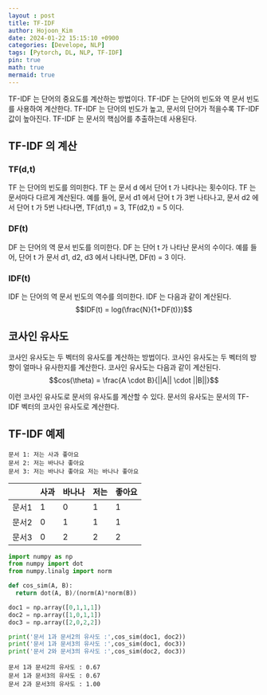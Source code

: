 ```yaml
---
layout : post
title: TF-IDF
author: Hojoon_Kim
date: 2024-01-22 15:15:10 +0900
categories: [Develope, NLP]
tags: [Pytorch, DL, NLP, TF-IDF]
pin: true
math: true
mermaid: true
---
```

TF-IDF 는 단어의 중요도를 계산하는 방법이다. TF-IDF 는 단어의 빈도와 역 문서 빈도를 사용하여 계산한다. TF-IDF 는 단어의 빈도가 높고, 문서의 단어가 적을수록 TF-IDF 값이 높아진다. TF-IDF 는 문서의 핵심어를 추출하는데 사용된다.

## TF-IDF 의 계산
### TF(d,t)
TF 는 단어의 빈도를 의미한다. TF 는 문서 d 에서 단어 t 가 나타나는 횟수이다. TF 는 문서마다 다르게 계산된다. 예를 들어, 문서 d1 에서 단어 t 가 3번 나타나고, 문서 d2 에서 단어 t 가 5번 나타나면, TF(d1,t) = 3, TF(d2,t) = 5 이다.
### DF(t)
DF 는 단어의 역 문서 빈도를 의미한다. DF 는 단어 t 가 나타난 문서의 수이다. 예를 들어, 단어 t 가 문서 d1, d2, d3 에서 나타나면, DF(t) = 3 이다.
### IDF(t)
IDF 는 단어의 역 문서 빈도의 역수를 의미한다. IDF 는 다음과 같이 계산된다.
$$IDF(t) = log(\frac{N}{1+DF(t)})$$

## 코사인 유사도
코사인 유사도는 두 벡터의 유사도를 계산하는 방법이다. 코사인 유사도는 두 벡터의 방향이 얼마나 유사한지를 계산한다. 코사인 유사도는 다음과 같이 계산된다.
$$cos(\theta) = \frac{A \cdot B}{||A|| \cdot ||B||}$$

이런 코사인 유사도로 문서의 유사도를 계산할 수 있다. 문서의 유사도는 문서의 TF-IDF 벡터의 코사인 유사도로 계산한다.

## TF-IDF 예제
```
문서 1: 저는 사과 좋아요
문서 2: 저는 바나나 좋아요
문서 3: 저는 바나나 좋아요 저는 바나나 좋아요
```
||사과|바나나|저는|좋아요|
|---|---|---|---|---|
|문서1|1|0|1|1|
|문서2|0|1|1|1|
|문서3|0|2|2|2|

```python
import numpy as np
from numpy import dot
from numpy.linalg import norm

def cos_sim(A, B):
  return dot(A, B)/(norm(A)*norm(B))

doc1 = np.array([0,1,1,1])
doc2 = np.array([1,0,1,1])
doc3 = np.array([2,0,2,2])

print('문서 1과 문서2의 유사도 :',cos_sim(doc1, doc2))
print('문서 1과 문서3의 유사도 :',cos_sim(doc1, doc3))
print('문서 2와 문서3의 유사도 :',cos_sim(doc2, doc3))

```
```
문서 1과 문서2의 유사도 : 0.67
문서 1과 문서3의 유사도 : 0.67
문서 2과 문서3의 유사도 : 1.00
```

